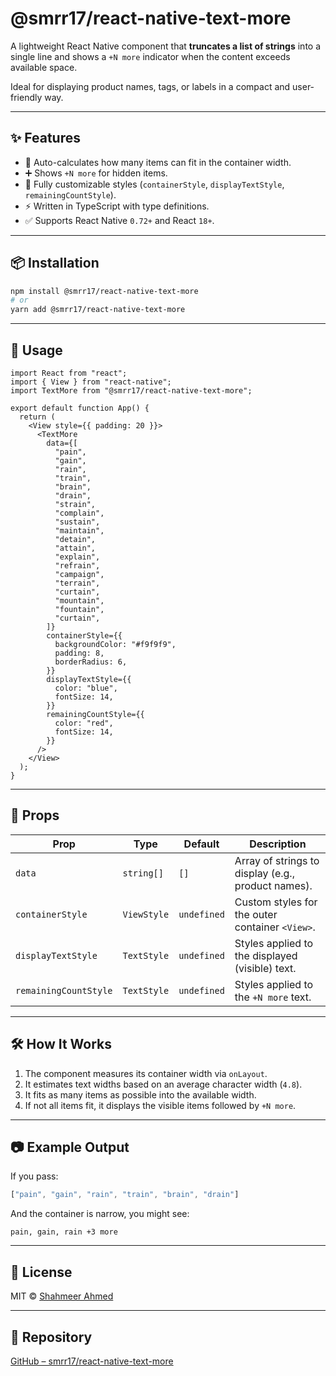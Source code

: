 # @smrr17/react-native-text-more

A lightweight React Native component that **truncates a list of strings** into a single line and shows a `+N more` indicator when the content exceeds available space.  

Ideal for displaying product names, tags, or labels in a compact and user-friendly way.  

---

## ✨ Features

- 📏 Auto-calculates how many items can fit in the container width.  
- ➕ Shows `+N more` for hidden items.  
- 🎨 Fully customizable styles (`containerStyle`, `displayTextStyle`, `remainingCountStyle`).  
- ⚡ Written in TypeScript with type definitions.  
- ✅ Supports React Native `0.72+` and React `18+`.  

---

## 📦 Installation

```sh
npm install @smrr17/react-native-text-more
# or
yarn add @smrr17/react-native-text-more
```

---

## 🚀 Usage

```tsx
import React from "react";
import { View } from "react-native";
import TextMore from "@smrr17/react-native-text-more";

export default function App() {
  return (
    <View style={{ padding: 20 }}>
      <TextMore
        data={[
          "pain",
          "gain",
          "rain",
          "train",
          "brain",
          "drain",
          "strain",
          "complain",
          "sustain",
          "maintain",
          "detain",
          "attain",
          "explain",
          "refrain",
          "campaign",
          "terrain",
          "curtain",
          "mountain",
          "fountain",
          "curtain",
        ]}
        containerStyle={{
          backgroundColor: "#f9f9f9",
          padding: 8,
          borderRadius: 6,
        }}
        displayTextStyle={{
          color: "blue",
          fontSize: 14,
        }}
        remainingCountStyle={{
          color: "red",
          fontSize: 14,
        }}
      />
    </View>
  );
}
```

---

## 📖 Props

| Prop                 | Type                    | Default   | Description |
|----------------------|-------------------------|-----------|-------------|
| `data`               | `string[]`              | `[]`      | Array of strings to display (e.g., product names). |
| `containerStyle`     | `ViewStyle`             | `undefined` | Custom styles for the outer container `<View>`. |
| `displayTextStyle`   | `TextStyle`             | `undefined` | Styles applied to the displayed (visible) text. |
| `remainingCountStyle`| `TextStyle`             | `undefined` | Styles applied to the `+N more` text. |

---

## 🛠 How It Works

1. The component measures its container width via `onLayout`.  
2. It estimates text widths based on an average character width (`4.8`).  
3. It fits as many items as possible into the available width.  
4. If not all items fit, it displays the visible items followed by `+N more`.  

---

## 📷 Example Output

If you pass:  

```js
["pain", "gain", "rain", "train", "brain", "drain"]
```

And the container is narrow, you might see:  

```
pain, gain, rain +3 more
```

---

## 📄 License

MIT © [Shahmeer Ahmed](https://github.com/smrr17)  

---

## 🔗 Repository

[GitHub – smrr17/react-native-text-more](https://github.com/smrr17/react-native-text-more)
